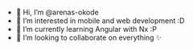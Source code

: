 - 👋 Hi, I’m @arenas-okode
- 👀 I’m interested in mobile and web development :D
- 🌱 I’m currently learning Angular with Nx :P
- 💞️ I’m looking to collaborate on everything ✨
<!---
arenas-okode/arenas-okode is a ✨ special ✨ repository because its `README.md` (this file) appears on your GitHub profile.
You can click the Preview link to take a look at your changes.
--->
